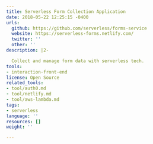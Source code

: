 ```yaml
---
title: Serverless Form Collection Application
date: 2018-05-22 12:25:15 -0400
urls:
  github: https://github.com/serverless/forms-service
  website: https://serverless-forms.netlify.com/
  twitter: ''
  other: ''
description: |2-

  Collect and manage form data with serverless tech.
tools:
- interaction-front-end
license: Open Source
related_tools:
- tool/auth0.md
- tool/netlify.md
- tool/aws-lambda.md
tags:
- serverless
language: ''
resources: []
weight: ''

---
```

